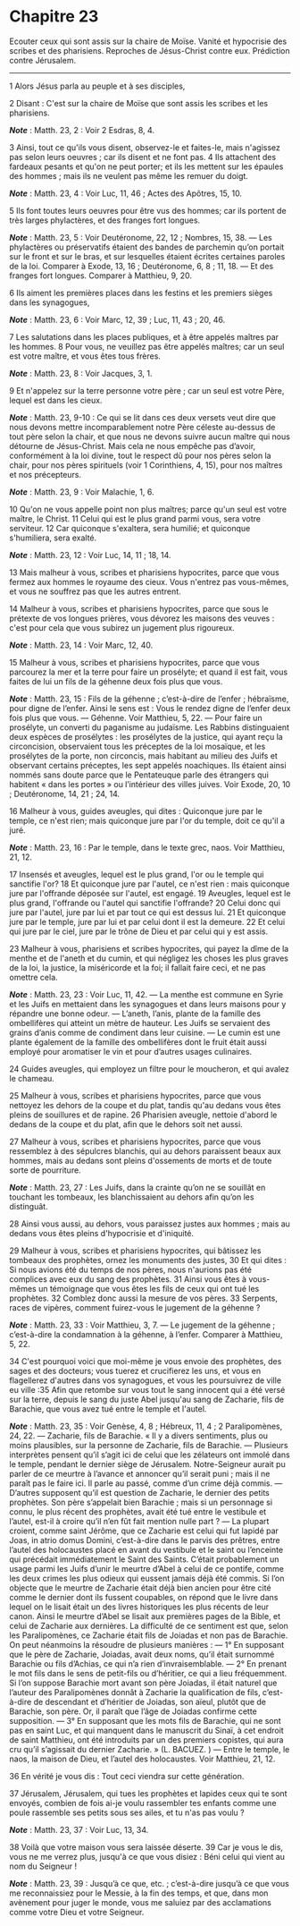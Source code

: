 # Chapitre 23

Ecouter ceux qui sont assis sur la chaire de Moïse.
Vanité et hypocrisie des scribes et des pharisiens.
Reproches de Jésus-Christ contre eux.
Prédiction contre Jérusalem.

***

1 Alors Jésus parla au peuple et à ses disciples,


2 Disant : C'est sur la chaire de Moïse que sont assis les scribes et les pharisiens.

***Note*** :  Matth. 23, 2 : Voir 2 Esdras, 8, 4.

3 Ainsi, tout ce qu'ils vous disent, observez-le et faites-le, mais n'agissez pas selon leurs oeuvres ; car ils disent et ne font pas. 4 Ils attachent des fardeaux pesants et qu'on ne peut porter; et ils les mettent sur les épaules des hommes ; mais ils ne veulent pas même les remuer du doigt.

***Note*** :  Matth. 23, 4 : Voir Luc, 11, 46 ; Actes des Apôtres, 15, 10.

5 Ils font toutes leurs oeuvres pour être vus des hommes; car ils portent de très larges phylactères, et des franges fort longues.

***Note*** :  Matth. 23, 5 : Voir Deutéronome, 22, 12 ; Nombres, 15, 38. ― Les phylactères ou préservatifs étaient des bandes de parchemin qu’on portait sur le front et sur le bras, et sur lesquelles étaient écrites certaines paroles de la loi. Comparer à Exode, 13, 16 ; Deutéronome, 6, 8 ; 11, 18. ― Et des franges fort longues. Comparer à Matthieu, 9, 20.

6 Ils aiment les premières places dans les festins et les premiers sièges dans les synagogues,

***Note*** :  Matth. 23, 6 : Voir Marc, 12, 39 ; Luc, 11, 43 ; 20, 46.

7 Les salutations dans les places publiques, et à être appelés maîtres par les hommes. 8 Pour vous, ne veuillez pas être appelés maîtres; car un seul est votre maître, et vous êtes tous frères.

***Note*** :  Matth. 23, 8 : Voir Jacques, 3, 1.

9 Et n'appelez sur la terre personne votre père ; car un seul est votre Père, lequel est dans les cieux.

***Note*** :  Matth. 23, 9-10 : Ce qui se lit dans ces deux versets veut dire que nous devons mettre incomparablement notre Père céleste au-dessus de tout père selon la chair, et que nous ne devons suivre aucun maître qui nous détourne de Jésus-Christ. Mais cela ne nous empêche pas d’avoir, conformément à la loi divine, tout le respect dû pour nos pères selon la chair, pour nos pères spirituels (voir 1 Corinthiens, 4, 15), pour nos maîtres et nos précepteurs.

***Note*** :  Matth. 23, 9 : Voir Malachie, 1, 6.

10 Qu'on ne vous appelle point non plus maîtres; parce qu'un seul est votre maître, le Christ. 11 Celui qui est le plus grand parmi vous, sera votre serviteur. 12 Car quiconque s'exaltera, sera humilié; et quiconque s'humiliera, sera exalté.

***Note*** :  Matth. 23, 12 : Voir Luc, 14, 11 ; 18, 14.


13 Mais malheur à vous, scribes et pharisiens hypocrites, parce que vous fermez aux hommes le royaume des cieux. Vous n'entrez pas vous-mêmes, et vous ne souffrez pas que les autres entrent.


14 Malheur à vous, scribes et pharisiens hypocrites, parce que sous le prétexte de vos longues prières, vous dévorez les maisons des veuves : c'est pour cela que vous subirez un jugement plus rigoureux.

***Note*** :  Matth. 23, 14 : Voir Marc, 12, 40.


15 Malheur à vous, scribes et pharisiens hypocrites, parce que vous parcourez la mer et la terre pour faire un prosélyte; et quand il est fait, vous faites de lui un fils de la géhenne deux fois plus que vous.

***Note*** :  Matth. 23, 15 : Fils de la géhenne ; c’est-à-dire de l’enfer ; hébraïsme, pour digne de l’enfer. Ainsi le sens est : Vous le rendez digne de l’enfer deux fois plus que vous. ― Géhenne. Voir Matthieu, 5, 22. ― Pour faire un prosélyte, un converti du paganisme au judaïsme. Les Rabbins distinguaient deux espèces de prosélytes : les prosélytes de la justice, qui ayant reçu la circoncision, observaient tous les préceptes de la loi mosaïque, et les prosélytes de la porte, non circoncis, mais habitant au milieu des Juifs et observant certains préceptes, les sept appelés noachiques. Ils étaient ainsi nommés sans doute parce que le Pentateuque parle des étrangers qui habitent « dans les portes » ou l’intérieur des villes juives. Voir Exode, 20, 10 ; Deutéronome, 14, 21 ; 24, 14.


16 Malheur à vous, guides aveugles, qui dites : Quiconque jure par le temple, ce n'est rien; mais quiconque jure par l'or du temple, doit ce qu'il a juré.

***Note*** :  Matth. 23, 16 : Par le temple, dans le texte grec, naos. Voir Matthieu, 21, 12.

17 Insensés et aveugles, lequel est le plus grand, l'or ou le temple qui sanctifie l'or? 18 Et quiconque jure par l'autel, ce n'est rien : mais quiconque jure par l'offrande déposée sur l'autel, est engagé. 19 Aveugles, lequel est le plus grand, l'offrande ou l'autel qui sanctifie l'offrande? 20 Celui donc qui jure par l'autel, jure par lui et par tout ce qui est dessus lui. 21 Et quiconque jure par le temple, jure par lui et par celui dont il est la demeure. 22 Et celui qui jure par le ciel, jure par le trône de Dieu et par celui qui y est assis.


23 Malheur à vous, pharisiens et scribes hypocrites, qui payez la dîme de la menthe et de l'aneth et du cumin, et qui négligez les choses les plus graves de la loi, la justice, la miséricorde et la foi; il fallait faire ceci, et ne pas omettre cela.

***Note*** :  Matth. 23, 23 : Voir Luc, 11, 42. ― La menthe est commune en Syrie et les Juifs en mettaient dans les synagogues et dans leurs maisons pour y répandre une bonne odeur. ― L’aneth, l’anis, plante de la famille des ombellifères qui atteint un mètre de hauteur. Les Juifs se servaient des grains d’anis comme de condiment dans leur cuisine. ― Le cumin est une plante également de la famille des ombellifères dont le fruit était aussi employé pour aromatiser le vin et pour d’autres usages culinaires.

24 Guides aveugles, qui employez un filtre pour le moucheron, et qui avalez le chameau.


25 Malheur à vous, scribes et pharisiens hypocrites, parce que vous nettoyez les dehors de la coupe et du plat, tandis qu'au dedans vous êtes pleins de souillures et de rapine. 26 Pharisien aveugle, nettoie d'abord le dedans de la coupe et du plat, afin que le dehors soit net aussi.


27 Malheur à vous, scribes et pharisiens hypocrites, parce que vous ressemblez à des sépulcres blanchis, qui au dehors paraissent beaux aux hommes, mais au dedans sont pleins d'ossements de morts et de toute sorte de pourriture.

***Note*** :  Matth. 23, 27 : Les Juifs, dans la crainte qu’on ne se souillât en touchant les tombeaux, les blanchissaient au dehors afin qu’on les distinguât.

28 Ainsi vous aussi, au dehors, vous paraissez justes aux hommes ; mais au dedans vous êtes pleins d'hypocrisie et d'iniquité.


29 Malheur à vous, scribes et pharisiens hypocrites, qui bâtissez les tombeaux des prophètes, ornez les monuments des justes, 30 Et qui dites : Si nous avions été du temps de nos pères, nous n'aurions pas été complices avec eux du sang des prophètes. 31 Ainsi vous êtes à vous-mêmes un témoignage que vous êtes les fils de ceux qui ont tué les prophètes. 32 Comblez donc aussi la mesure de vos pères. 33 Serpents, races de vipères, comment fuirez-vous le jugement de la géhenne ?

***Note*** :  Matth. 23, 33 : Voir Matthieu, 3, 7. ― Le jugement de la géhenne ; c’est-à-dire la condamnation à la géhenne, à l’enfer. Comparer à Matthieu, 5, 22.

34 C'est pourquoi voici que moi-même je vous envoie des prophètes, des sages et des docteurs; vous tuerez et crucifierez les uns, et vous en flagellerez d'autres dans vos synagogues, et vous les poursuivrez de ville eu ville :35 Afin que retombe sur vous tout le sang innocent qui a été versé sur la terre, depuis le sang du juste Abel jusqu'au sang de Zacharie, fils de Barachie, que vous avez tué entre le temple et l'autel.

***Note*** :  Matth. 23, 35 : Voir Genèse, 4, 8 ; Hébreux, 11, 4 ; 2 Paralipomènes, 24, 22. ― Zacharie, fils de Barachie. « Il y a divers sentiments, plus ou moins plausibles, sur la personne de Zacharie, fils de Barachie. ― Plusieurs interprètes pensent qu’il s’agit ici de celui que les zélateurs ont immolé dans le temple, pendant le dernier siège de Jérusalem. Notre-Seigneur aurait pu parler de ce meurtre à l’avance et annoncer qu’il serait puni ; mais il ne paraît pas le faire ici. Il parle au passé, comme d’un crime déjà commis. ― D’autres supposent qu’il est question de Zacharie, le dernier des petits prophètes. Son père s’appelait bien Barachie ; mais si un personnage si connu, le plus récent des prophètes, avait été tué entre le vestibule et l’autel, est-il à croire qu’il n’en fût fait mention nulle part ? ― La plupart croient, comme saint Jérôme, que ce Zacharie est celui qui fut lapidé par Joas, in atrio domus Domini, c’est-à-dire dans le parvis des prêtres, entre l’autel des holocaustes placé en avant du
vestibule et le saint ou l’enceinte qui précédait immédiatement le Saint des Saints. C’était probablement un usage parmi les Juifs d’unir le meurtre d’Abel à celui de ce pontife, comme les deux crimes les plus odieux qui eussent jamais déjà été commis. Si l’on objecte que le meurtre de Zacharie était déjà bien ancien pour être cité comme le dernier dont ils fussent coupables, on répond que le livre dans lequel on le lisait était un des livres historiques les plus récents de leur canon. Ainsi le meurtre d’Abel se lisait aux premières pages de la Bible, et celui de Zacharie aux dernières. La difficulté de ce sentiment est que, selon les Paralipomènes, ce Zacharie était fils de Joiadas et non pas de Barachie. On peut néanmoins la résoudre de plusieurs manières : ― 1° En supposant que le père de Zacharie, Joiadas, avait deux noms, qu’il était surnommé Barachie ou fils d’Achias, ce qui n’a rien d’invraisemblable. ― 2° En prenant le mot fils dans le sens de petit-fils ou d’héritier, ce qui a lieu fréquemment. Si
l’on suppose Barachie mort avant son père Joiadas, il était naturel que l’auteur des Paralipomènes donnât à Zacharie la qualification de fils, c’est-à-dire de descendant et d’héritier de Joiadas, son aïeul, plutôt que de Barachie, son père. Or, il paraît que l’âge de Joiadas confirme cette supposition. ― 3° En supposant que les mots fils de Barachie, qui ne sont pas en saint Luc, et qui manquent dans le manuscrit du Sinaï, à cet endroit de saint Matthieu, ont été introduits par un des premiers copistes, qui aura cru qu’il s’agissait du dernier Zacharie. » (L. BACUEZ. ) ― Entre le temple, le naos, la maison de Dieu, et l’autel des holocaustes. Voir Matthieu, 21, 12.

36 En vérité je vous dis : Tout ceci viendra sur cette génération.


37 Jérusalem, Jérusalem, qui tues les prophètes et lapides ceux qui te sont envoyés, combien de fois ai-je voulu rassembler tes enfants comme une poule rassemble ses petits sous ses ailes, et tu n'as pas voulu ?

***Note*** :  Matth. 23, 37 : Voir Luc, 13, 34.

38 Voilà que votre maison vous sera laissée déserte. 39 Car je vous le dis, vous ne me verrez plus, jusqu'à ce que vous disiez : Béni celui qui vient au nom du Seigneur !

***Note*** :  Matth. 23, 39 : Jusqu’à ce que, etc. ; c’est-à-dire jusqu’à ce que vous me reconnaissiez pour le Messie, à la fin des temps, et que, dans mon avènement pour juger le monde, vous me saluiez par des acclamations comme votre Dieu et votre Seigneur.

